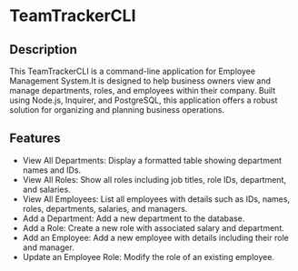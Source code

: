 # TeamTrackerCLI
## Description
This TeamTrackerCLI is a command-line application for Employee Management System.It is designed to help business owners view and manage departments, roles, and employees within their company. Built using Node.js, Inquirer, and PostgreSQL, this application offers a robust solution for organizing and planning business operations.

## Features
- View All Departments: Display a formatted table showing department names and IDs.
- View All Roles: Show all roles including job titles, role IDs, department, and salaries.
- View All Employees: List all employees with details such as IDs, names, roles, departments, salaries, and managers.
- Add a Department: Add a new department to the database.
- Add a Role: Create a new role with associated salary and department.
- Add an Employee: Add a new employee with details including their role and manager.
- Update an Employee Role: Modify the role of an existing employee.
